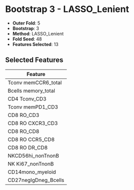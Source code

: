 # Bootstrap 3 - LASSO_Lenient

- **Outer Fold**: 5
- **Bootstrap**: 3
- **Method**: LASSO_Lenient
- **Fold Seed**: 48
- **Features Selected**: 13

## Selected Features

| Feature |
|---------|
| Tconv memCCR6_total |
| Bcells memory_total |
| CD4 Tconv_CD3 |
| Tconv memPD1_CD3 |
| CD8 RO_CD3 |
| CD8 RO CXCR3_CD3 |
| CD8 RO_CD8 |
| CD8 RO CCR5_CD8 |
| CD8 RO DR_CD8 |
| NKCD56hi_nonTnonB |
| NK Ki67_nonTnonB |
| CD14mono_myeloid |
| CD27negIgDneg_Bcells |
